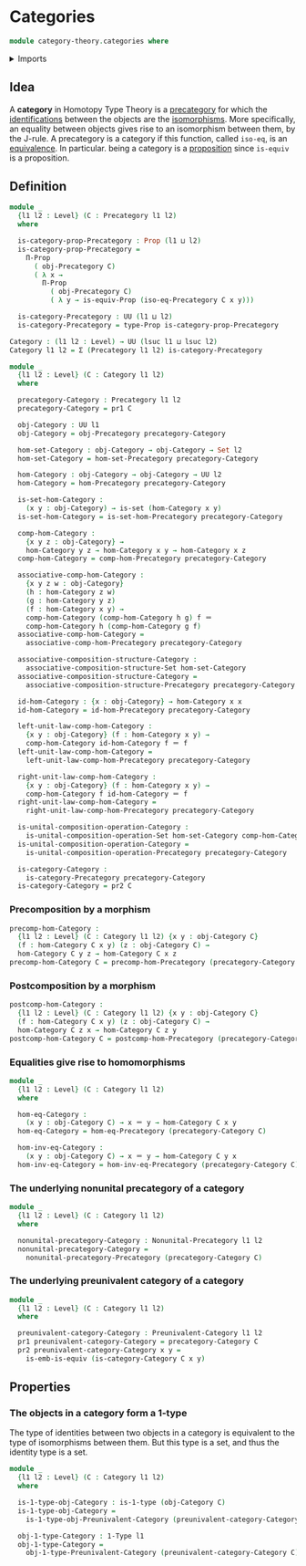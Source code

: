 # Categories

```agda
module category-theory.categories where
```

<details><summary>Imports</summary>

```agda
open import category-theory.isomorphisms-in-precategories
open import category-theory.precategories
open import category-theory.preunivalent-categories

open import foundation.1-types
open import foundation.dependent-pair-types
open import foundation.equivalences
open import foundation.identity-types
open import foundation.propositions
open import foundation.sets
open import foundation.universe-levels
```

</details>

## Idea

A **category** in Homotopy Type Theory is a
[precategory](category-theory.precategories.md) for which the
[identifications](foundation-core.identity-types.md) between the objects are the
[isomorphisms](category-theory.isomorphisms-in-precategories.md). More
specifically, an equality between objects gives rise to an isomorphism between
them, by the J-rule. A precategory is a category if this function, called
`iso-eq`, is an [equivalence](foundation-core.equivalences.md). In particular.
being a category is a [proposition](foundation-core.propositions.md) since
`is-equiv` is a proposition.

## Definition

```agda
module _
  {l1 l2 : Level} (C : Precategory l1 l2)
  where

  is-category-prop-Precategory : Prop (l1 ⊔ l2)
  is-category-prop-Precategory =
    Π-Prop
      ( obj-Precategory C)
      ( λ x →
        Π-Prop
          ( obj-Precategory C)
          ( λ y → is-equiv-Prop (iso-eq-Precategory C x y)))

  is-category-Precategory : UU (l1 ⊔ l2)
  is-category-Precategory = type-Prop is-category-prop-Precategory

Category : (l1 l2 : Level) → UU (lsuc l1 ⊔ lsuc l2)
Category l1 l2 = Σ (Precategory l1 l2) is-category-Precategory

module _
  {l1 l2 : Level} (C : Category l1 l2)
  where

  precategory-Category : Precategory l1 l2
  precategory-Category = pr1 C

  obj-Category : UU l1
  obj-Category = obj-Precategory precategory-Category

  hom-set-Category : obj-Category → obj-Category → Set l2
  hom-set-Category = hom-set-Precategory precategory-Category

  hom-Category : obj-Category → obj-Category → UU l2
  hom-Category = hom-Precategory precategory-Category

  is-set-hom-Category :
    (x y : obj-Category) → is-set (hom-Category x y)
  is-set-hom-Category = is-set-hom-Precategory precategory-Category

  comp-hom-Category :
    {x y z : obj-Category} →
    hom-Category y z → hom-Category x y → hom-Category x z
  comp-hom-Category = comp-hom-Precategory precategory-Category

  associative-comp-hom-Category :
    {x y z w : obj-Category}
    (h : hom-Category z w)
    (g : hom-Category y z)
    (f : hom-Category x y) →
    comp-hom-Category (comp-hom-Category h g) f ＝
    comp-hom-Category h (comp-hom-Category g f)
  associative-comp-hom-Category =
    associative-comp-hom-Precategory precategory-Category

  associative-composition-structure-Category :
    associative-composition-structure-Set hom-set-Category
  associative-composition-structure-Category =
    associative-composition-structure-Precategory precategory-Category

  id-hom-Category : {x : obj-Category} → hom-Category x x
  id-hom-Category = id-hom-Precategory precategory-Category

  left-unit-law-comp-hom-Category :
    {x y : obj-Category} (f : hom-Category x y) →
    comp-hom-Category id-hom-Category f ＝ f
  left-unit-law-comp-hom-Category =
    left-unit-law-comp-hom-Precategory precategory-Category

  right-unit-law-comp-hom-Category :
    {x y : obj-Category} (f : hom-Category x y) →
    comp-hom-Category f id-hom-Category ＝ f
  right-unit-law-comp-hom-Category =
    right-unit-law-comp-hom-Precategory precategory-Category

  is-unital-composition-operation-Category :
    is-unital-composition-operation-Set hom-set-Category comp-hom-Category
  is-unital-composition-operation-Category =
    is-unital-composition-operation-Precategory precategory-Category

  is-category-Category :
    is-category-Precategory precategory-Category
  is-category-Category = pr2 C
```

### Precomposition by a morphism

```agda
precomp-hom-Category :
  {l1 l2 : Level} (C : Category l1 l2) {x y : obj-Category C}
  (f : hom-Category C x y) (z : obj-Category C) →
  hom-Category C y z → hom-Category C x z
precomp-hom-Category C = precomp-hom-Precategory (precategory-Category C)
```

### Postcomposition by a morphism

```agda
postcomp-hom-Category :
  {l1 l2 : Level} (C : Category l1 l2) {x y : obj-Category C}
  (f : hom-Category C x y) (z : obj-Category C) →
  hom-Category C z x → hom-Category C z y
postcomp-hom-Category C = postcomp-hom-Precategory (precategory-Category C)
```

### Equalities give rise to homomorphisms

```agda
module _
  {l1 l2 : Level} (C : Category l1 l2)
  where

  hom-eq-Category :
    (x y : obj-Category C) → x ＝ y → hom-Category C x y
  hom-eq-Category = hom-eq-Precategory (precategory-Category C)

  hom-inv-eq-Category :
    (x y : obj-Category C) → x ＝ y → hom-Category C y x
  hom-inv-eq-Category = hom-inv-eq-Precategory (precategory-Category C)
```

### The underlying nonunital precategory of a category

```agda
module _
  {l1 l2 : Level} (C : Category l1 l2)
  where

  nonunital-precategory-Category : Nonunital-Precategory l1 l2
  nonunital-precategory-Category =
    nonunital-precategory-Precategory (precategory-Category C)
```

### The underlying preunivalent category of a category

```agda
module _
  {l1 l2 : Level} (C : Category l1 l2)
  where

  preunivalent-category-Category : Preunivalent-Category l1 l2
  pr1 preunivalent-category-Category = precategory-Category C
  pr2 preunivalent-category-Category x y =
    is-emb-is-equiv (is-category-Category C x y)
```

## Properties

### The objects in a category form a 1-type

The type of identities between two objects in a category is equivalent to the
type of isomorphisms between them. But this type is a set, and thus the identity
type is a set.

```agda
module _
  {l1 l2 : Level} (C : Category l1 l2)
  where

  is-1-type-obj-Category : is-1-type (obj-Category C)
  is-1-type-obj-Category =
    is-1-type-obj-Preunivalent-Category (preunivalent-category-Category C)

  obj-1-type-Category : 1-Type l1
  obj-1-type-Category =
    obj-1-type-Preunivalent-Category (preunivalent-category-Category C)
```
